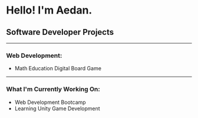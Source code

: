 <h1>Hello! I'm Aedan.</h1>

<h2>Software Developer Projects</h2>

<hr>

<h3>Web Development:</h3>
<ul>
  <li>Math Education Digital Board Game</li>
</ul>

<hr>

<h3>What I'm Currently Working On:</h3>
<ul>
  <li>Web Development Bootcamp</li>
  <li>Learning Unity Game Development</li>
</ul>
